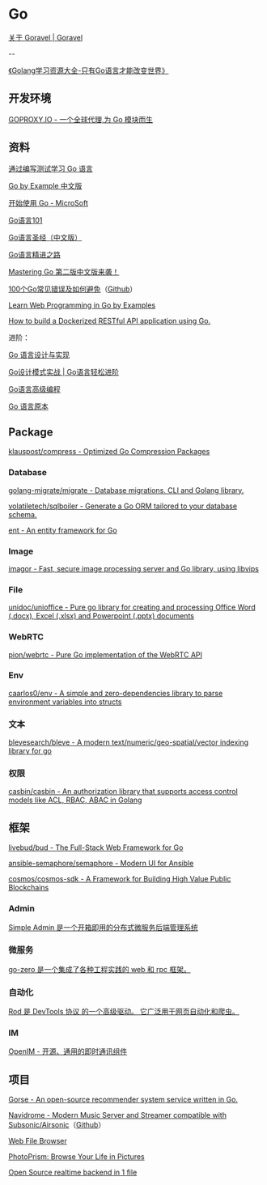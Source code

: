 # Go

[关于 Goravel | Goravel](https://www.goravel.dev/zh/)


--


[《Golang学习资源大全-只有Go语言才能改变世界》](https://github.com/LearnGolang/LearnGolang)

## 开发环境

[GOPROXY.IO - 一个全球代理,为 Go 模块而生](https://goproxy.io/zh/)

## 资料

[通过编写测试学习 Go 语言](https://studygolang.gitbook.io/learn-go-with-tests)

[Go by Example 中文版](https://gobyexample-cn.github.io/)

[开始使用 Go - MicroSoft](https://learn.microsoft.com/zh-cn/training/paths/go-first-steps/)

[Go语言101](https://gfw.go101.org/article/101.html)

[Go语言圣经（中文版）](https://greycode.github.io/golang-book/index.html)

[Go语言精进之路](https://golang.coding3min.com/)

[Mastering Go 第二版中文版来袭！](https://hantmac.gitbook.io/mastering-go-second)

[100个Go常见错误及如何避免](https://100go.co/zh/)（[Github](https://github.com/teivah/100-go-mistakes)）

[Learn Web Programming in Go by Examples](https://gowebexamples.com/)

[How to build a Dockerized RESTful API application using Go.](https://learning-cloud-native-go.github.io/)

进阶：

[Go 语言设计与实现](https://draven.co/golang/)

[Go设计模式实战 | Go语言轻松进阶](https://tigerb.cn/go)

[Go语言高级编程](https://chai2010.cn/advanced-go-programming-book/index.html)

[Go 语言原本](https://golang.design/under-the-hood/)

## Package

[klauspost/compress - Optimized Go Compression Packages](https://github.com/klauspost/compress)

### Database

[golang-migrate/migrate - Database migrations. CLI and Golang library.](https://github.com/golang-migrate/migrate)

[volatiletech/sqlboiler - Generate a Go ORM tailored to your database schema.](https://github.com/volatiletech/sqlboiler)

[ent - An entity framework for Go](https://entgo.io/)

### Image

[imagor - Fast, secure image processing server and Go library, using libvips](https://github.com/cshum/imagor)

### File
[unidoc/unioffice - Pure go library for creating and processing Office Word (.docx), Excel (.xlsx) and Powerpoint (.pptx) documents](https://github.com/unidoc/unioffice)

### WebRTC

[pion/webrtc - Pure Go implementation of the WebRTC API](https://github.com/pion/webrtc)

### Env

[caarlos0/env - A simple and zero-dependencies library to parse environment variables into structs](https://github.com/caarlos0/env)

### 文本

[blevesearch/bleve - A modern text/numeric/geo-spatial/vector indexing library for go](https://github.com/blevesearch/bleve)

### 权限

[casbin/casbin - An authorization library that supports access control models like ACL, RBAC, ABAC in Golang](https://github.com/casbin/casbin)

## 框架

[livebud/bud - The Full-Stack Web Framework for Go](https://github.com/livebud/bud)

[ansible-semaphore/semaphore - Modern UI for Ansible](https://github.com/ansible-semaphore/semaphore)

[cosmos/cosmos-sdk - A Framework for Building High Value Public Blockchains ](https://github.com/cosmos/cosmos-sdk)

### Admin

[Simple Admin 是一个开箱即用的分布式微服务后端管理系统](https://github.com/suyuan32/simple-admin-core)

### 微服务

[go-zero 是一个集成了各种工程实践的 web 和 rpc 框架。](https://go-zero.dev/)

### 自动化

[Rod 是 DevTools 协议 的一个高级驱动。 它广泛用于网页自动化和爬虫。](https://go-rod.github.io/i18n/zh-CN/)

### IM

[OpenIM - 开源、通用的即时通讯组件](https://www.openim.io/zh)

## 项目

[Gorse - An open-source recommender system service written in Go.](https://gorse.io/)

[Navidrome - Modern Music Server and Streamer compatible with Subsonic/Airsonic](https://www.navidrome.org/)（[Github](https://github.com/navidrome/navidrome)）

[Web File Browser](https://github.com/filebrowser/filebrowser)

[PhotoPrism: Browse Your Life in Pictures](https://github.com/photoprism/photoprism)

[Open Source realtime backend in 1 file](https://github.com/pocketbase/pocketbase)